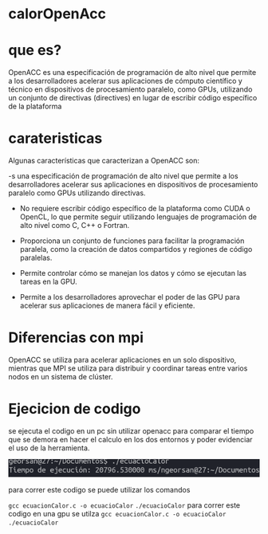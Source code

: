 # calorOpenAcc
# que es?
OpenACC es una especificación de programación de alto nivel que permite a los desarrolladores acelerar sus aplicaciones de cómputo científico y técnico en dispositivos de procesamiento paralelo, como GPUs, utilizando un conjunto de directivas (directives) en lugar de escribir código específico de la plataforma

# carateristicas
Algunas características que caracterizan a OpenACC son:

-s una especificación de programación de alto nivel que permite a los desarrolladores acelerar sus aplicaciones en dispositivos de procesamiento paralelo como GPUs utilizando directivas.

- No requiere escribir código específico de la plataforma como CUDA o OpenCL, lo que permite seguir utilizando lenguajes de programación de alto nivel como C, C++ o Fortran.

- Proporciona un conjunto de funciones para facilitar la programación paralela, como la creación de datos compartidos y regiones de código paralelas.

- Permite controlar cómo se manejan los datos y cómo se ejecutan las tareas en la GPU.

- Permite a los desarrolladores aprovechar el poder de las GPU para acelerar sus aplicaciones de manera fácil y eficiente.


# Diferencias con mpi
OpenACC se utiliza para acelerar aplicaciones en un solo dispositivo, mientras que MPI se utiliza para distribuir y coordinar tareas entre varios nodos en un sistema de clúster.

# Ejecicion de codigo
se ejecuta el codigo en un pc sin utilizar openacc para comparar el tiempo que se demora en hacer el calculo en los dos entornos y poder evidenciar el uso de la herramienta.

![calor sin openacc](https://github.com/georsan/calorOpenAcc/blob/de84abe0c6378d835baf822040616c2bb970c4e4/codigoLocal.png)

para correr este codigo se puede utilizar los comandos

`
gcc ecuacionCalor.c -o ecuacioCalor
`
`
./ecuacioCalor
`
para correr este codigo en una gpu se utilza 
`
gcc ecuacionCalor.c -o ecuacioCalor
`
`
./ecuacioCalor
`
